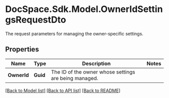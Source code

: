 # DocSpace.Sdk.Model.OwnerIdSettingsRequestDto
The request parameters for managing the owner-specific settings.

## Properties

Name | Type | Description | Notes
------------ | ------------- | ------------- | -------------
**OwnerId** | **Guid** | The ID of the owner whose settings are being managed. | 

[[Back to Model list]](../README.md#documentation-for-models) [[Back to API list]](../README.md#documentation-for-api-endpoints) [[Back to README]](../README.md)

